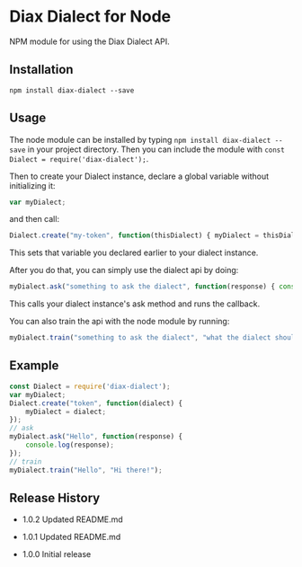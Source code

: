 Diax Dialect for Node
=========

NPM module for using the Diax Dialect API.

## Installation

`npm install diax-dialect --save`

## Usage

The node module can be installed by typing `npm install diax-dialect --save` in your project directory. Then you can include the module with `const Dialect = require('diax-dialect');`.

Then to create your Dialect instance, declare a global variable without initializing it:
```javascript
var myDialect;
```
and then call: 
```javascript
Dialect.create("my-token", function(thisDialect) { myDialect = thisDialect; });
```
This sets that variable you declared earlier to your dialect instance.

After you do that, you can simply use the dialect api by doing: 
```javascript
myDialect.ask("something to ask the dialect", function(response) { console.log(response); });
```
This calls your dialect instance's ask method and runs the callback.

You can also train the api with the node module by running: 
```javascript
myDialect.train("something to ask the dialect", "what the dialect should respond");
```

## Example
```javascript
const Dialect = require('diax-dialect');
var myDialect;
Dialect.create("token", function(dialect) {
	myDialect = dialect;
});
// ask
myDialect.ask("Hello", function(response) {
	console.log(response);
});
// train
myDialect.train("Hello", "Hi there!");
```

## Release History

* 1.0.2 Updated README.md

* 1.0.1 Updated README.md

* 1.0.0 Initial release
